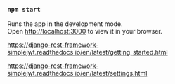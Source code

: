 

### `npm start`

Runs the app in the development mode.\
Open [http://localhost:3000](http://localhost:3000) to view it in your browser.


https://django-rest-framework-simplejwt.readthedocs.io/en/latest/getting_started.html

https://django-rest-framework-simplejwt.readthedocs.io/en/latest/settings.html